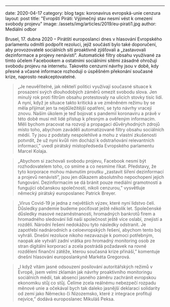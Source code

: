 ---
date:         2020-04-17
category:     blog
tags:         koronavirus evropská-unie cenzura
layout:       post
title:        "Evropští Piráti: Výjimečný stav nesmí vést k omezení svobody projevu"
image:        /assets/img/articles/2019/eu-pirati1.jpg
author:       Mediální odbor


Brusel, 17. dubna 2020 – Pirátští europoslanci dnes v hlasování Evropského parlamentu odmítli podpořit rezoluci, jejíž součástí bylo také doporučení, aby provozovatelé sociálních sítí proaktivně zjišťovali a „zastavovali dezinformace a projevy nenávisti”. Automatické filtry obsahu využívané za tímto účelem Facebookem a ostatními sociálními sítěmi zásadně ohrožují svobodu projevu na internetu. Takovéto cenzurní návrhy jsou v době, kdy přesné a včasné informace rozhodují o úspěšném překonání současné krize, naprosto neakceptovatelné.

> „Je neuvěřitelné, jak někteří politici využívají současné situace k prosazení svých dlouhodobých záměrů omezit svobodu slova. Jen minulý rok proti filtrům obsahu protestovaly na ulicích stovky tisíc lidí. A nyní, když je situace takto kritická a ve změněném režimu by se měla přijímat jen ta nejdůležitější opatření, se tyto návrhy vracejí znovu. Naším úkolem je teď bojovat s pandemií koronaviru a právě v této době musí mít lidé přístup k přesným a ověřeným informacím. Měli bychom pracovat na rozvoji a propagaci důvěryhodných zdrojů místo toho, abychom zaváděli automatizované filtry obsahu sociálních médií. Ty jsou z podstaty nespolehlivé a mohu z vlastní zkušenosti potvrdit, že už nyní kvůli nim dochází k odstraňování relevantních informací,” uvedl pirátský místopředseda Evropského parlamentu Marcel Kolaja.

> „Abychom si zachovali svobodu projevu, Facebook nesmí být rozhodovatelem toho, co smíme a co nesmíme říkat. Představy, že tyto korporace mohou mávnutím proutku „zastavit šíření dezinformací a projevů nenávisti”, jsou jen důkazem absolutního nepochopení jejich fungování. Dezinformacím se dá bránit pouze mediální gramotností a fungující občanskou společností, nikoli cenzurou,” vysvětluje německý pirátský europoslanec Patrick Breyer.

> „Virus Covid-19 je jedna z největších výzev, které nyní lidstvo čelí. Důsledky pandemie budeme pociťovat ještě několik let. Společenské důsledky masové nezaměstnanosti, hromadných bankrotů firem a hromadného sledování lidí naši společnost ještě více oslabí, znejistí a rozdělí. Národní řešení nedokážou tyto následky odstranit. Je zapotřebí nadnárodních a celoevropských řešení, abychom tento boj vyhráli. Dnešní rezoluce nikoho nezavazuje k pomoci potřebným, naopak ale vytváří zadní vrátka pro hromadný monitoring osob ze stran digitální korporací a zcela postrádá požadavek na rovné rozdělení finanční zátěže, kterou současná krize přináší,” komentuje dnešní hlasování europoslankyně Markéta Gregorová.

> „I když vítám jasné odsouzení posilování autoritářských režimů v Evropě, jsem velmi zklamán jak návrhy proaktivního monitoringu sociálních médií, tak absencí jasného záměru zachránit evropskou ekonomiku stůj co stůj. Čelíme zcela reálnému nebezpečí rozpadu měnové unie a očekával bych tak daleko jasnější deklaraci solidarity od zemí jako Německo či Nizozemsko, které z integrace profitují nejvíce,” dodává europoslanec Mikuláš Peksa.
